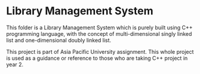 # Library Management System
This folder is a Library Management System which is purely built using C++ programming language, with the concept of multi-dimensional singly linked list and one-dimensional doubly linked list.

This project is part of Asia Pacific University assignment. This whole project is used as a guidance or reference to those who are taking C++ project in year 2.
